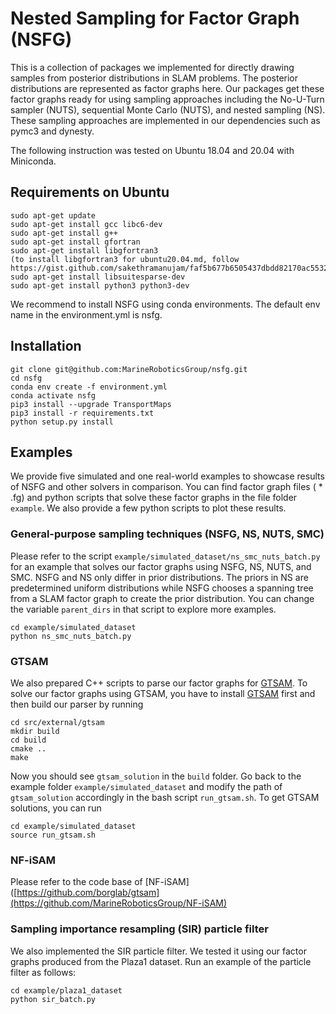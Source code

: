 # Nested Sampling for Factor Graph (NSFG)
This is a collection of packages we implemented for directly drawing samples from posterior distributions in SLAM problems. The posterior distributions are represented as factor graphs here. Our packages get these factor graphs ready for using sampling approaches including the No-U-Turn sampler (NUTS), sequential Monte Carlo (NUTS), and nested sampling (NS). These sampling approaches are implemented in our dependencies such as pymc3 and dynesty.

The following instruction was tested on Ubuntu 18.04 and 20.04 with Miniconda.

## Requirements on Ubuntu
```
sudo apt-get update
sudo apt-get install gcc libc6-dev
sudo apt-get install g++
sudo apt-get install gfortran
sudo apt-get install libgfortran3
(to install libgfortran3 for ubuntu20.04.md, follow https://gist.github.com/sakethramanujam/faf5b677b6505437dbdd82170ac55322)
sudo apt-get install libsuitesparse-dev
sudo apt-get install python3 python3-dev
```
We recommend to install NSFG using conda environments. The default env name in the environment.yml is nsfg.

## Installation
```
git clone git@github.com:MarineRoboticsGroup/nsfg.git
cd nsfg
conda env create -f environment.yml
conda activate nsfg
pip3 install --upgrade TransportMaps
pip3 install -r requirements.txt
python setup.py install
```

## Examples
We provide five simulated and one real-world examples to showcase results of NSFG and other solvers in comparison. You can find factor graph files ( * .fg) and python scripts that solve these factor graphs in the file folder `example`. We also provide a few python scripts to plot these results.
### General-purpose sampling techniques (NSFG, NS, NUTS, SMC)
Please refer to the script `example/simulated_dataset/ns_smc_nuts_batch.py` for an example that solves our factor graphs using NSFG, NS, NUTS, and SMC. NSFG and NS only differ in prior distributions. The priors in NS are predetermined uniform distributions while NSFG chooses a spanning tree from a SLAM factor graph to create the prior distribution. You can change the variable `parent_dirs` in that script to explore more examples.
```
cd example/simulated_dataset
python ns_smc_nuts_batch.py
```
### GTSAM
We also prepared C++ scripts to parse our factor graphs for [GTSAM](https://github.com/borglab/gtsam). To solve our factor graphs using GTSAM, you have to install [GTSAM](https://github.com/borglab/gtsam) first and then build our parser by running
```
cd src/external/gtsam
mkdir build
cd build
cmake ..
make
```
Now you should see `gtsam_solution` in the `build` folder. Go back to the example folder `example/simulated_dataset` and modify the path of `gtsam_solution` accordingly in the bash script `run_gtsam.sh`. To get GTSAM solutions, you can run
```
cd example/simulated_dataset
source run_gtsam.sh
```
### NF-iSAM
Please refer to the code base of [NF-iSAM]([https://github.com/borglab/gtsam](https://github.com/MarineRoboticsGroup/NF-iSAM)
### Sampling importance resampling (SIR) particle filter
We also implemented the SIR particle filter. We tested it using our factor graphs produced from the Plaza1 dataset. Run an example of the particle filter as follows:
```
cd example/plaza1_dataset
python sir_batch.py
```
